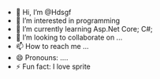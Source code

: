 - 👋 Hi, I’m @Hdsgf
- 👀 I’m interested in programming
- 🌱 I’m currently learning Asp.Net Core; C#;
- 💞️ I’m looking to collaborate on ...
- 📫 How to reach me ...
- 😄 Pronouns: ....
- ⚡ Fun fact: I love sprite

<!---
Hdsgf/Hdsgf is a ✨ special ✨ repository because its `README.md` (this file) appears on your GitHub profile.
You can click the Preview link to take a look at your changes.
--->
